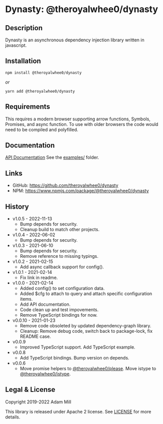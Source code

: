 # Dynasty: @theroyalwhee0/dynasty

## Description
Dynasty is an asynchronous dependency injection library written in javascript.


## Installation
`npm install @theroyalwhee0/dynasty`

*or*

`yarn add @theroyalwhee0/dynasty`


## Requirements
This requires a modern browser supporting arrow functions, Symbols, Promises, and async function. To use with older browsers the code would need to be compiled and polyfilled.

## Documentation
[API Documentation](https://theroyalwhee0.github.io/dynasty/)
See the [examples/](https://github.com/theroyalwhee0/dynasty/tree/master/example) folder.


## Links
- GitHub: https://github.com/theroyalwhee0/dynasty
- NPM: https://www.npmjs.com/package/@theroyalwhee0/dynasty


## History
- v1.0.5 - 2022-11-13
    - Bump depends for security.
    - Cleanup build to match other projects.
- v1.0.4 - 2022-06-02
    - Bump depends for security.
- v1.0.3 - 2021-06-10
    - Bump depends for security.
    - Remove reference to missing typings.
- v1.0.2 - 2021-02-15
    - Add async callback support for config().
- v1.0.1 - 2021-02-14
    - Fix link in readme.
- v1.0.0 - 2021-02-14
    - Added config() to set configuration data.
    - Added $cfg to attach to query and attach specific configuration items.
    - Add API documentation.
    - Code clean up and test impovements.
    - Remove TypeScript bindings for now.
- v0.0.10 - 2021-01-23
    - Remove code obsoleted by updated dependency-graph library.
    - Cleanup: Remove debug code, switch back to package-lock, fix README case.
- v0.0.9
    - Improved TypeScript support. Add TypeScript example.
- v0.0.8
    - Add TypeScript bindings. Bump version on depends.
- v0.0.6
    - Move promise helpers to [@theroyalwhee0/please](https://github.com/theroyalwhee0/please). Move istype to [@theroyalwhee0/istype](https://github.com/theroyalwhee0/istype).


## Legal & License
Copyright 2019-2022 Adam Mill

This library is released under Apache 2 license. See [LICENSE](https://github.com/theroyalwhee0/dynasty/blob/master/LICENSE) for more details.
